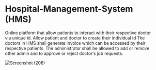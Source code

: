 # Hospital-Management-System (HMS)

Online platform that allow patients to interact with their respective doctor via unique id.
Allow patient and doctor to create their individual id
The doctors in HMS shall generate Invoice which can be accessed by their respective patients.
The administrator shall be allowed to add or remove other admin and to approve or reject doctor's job requests.


![Screenshot (208)](https://user-images.githubusercontent.com/67684811/221233208-a7c50117-cbd3-4b87-8816-9c10b9af9289.png)
